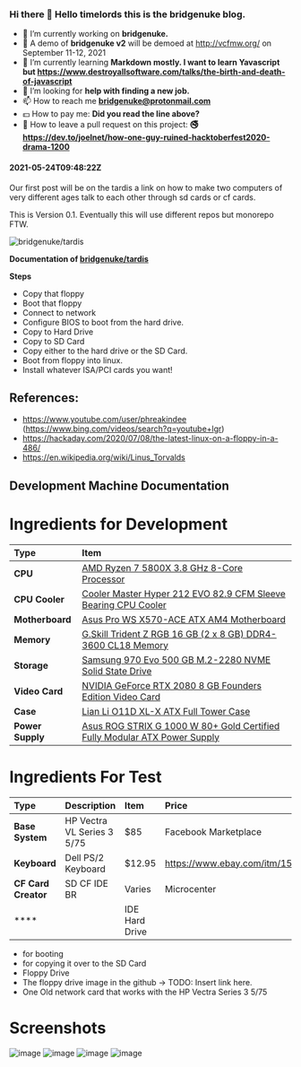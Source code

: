 ### Hi there 👋 Hello timelords this is the bridgenuke blog.

- 🔭 I’m currently working on **bridgenuke.** 
- 🔭 A demo of **bridgenuke v2** will be demoed at http://vcfmw.org/ on September 11-12, 2021
- 🌱 I’m currently learning **Markdown mostly. I want to learn Yavascript but https://www.destroyallsoftware.com/talks/the-birth-and-death-of-javascript**
- 🤔 I’m looking for **help with finding a new job.**
- 📫 How to reach me **bridgenuke@protonmail.com**
- 💵 How to pay me: **Did you read the line above?**
- 🐙 How to leave a pull request on this project: **🚭 https://dev.to/joelnet/how-one-guy-ruined-hacktoberfest2020-drama-1200**

#### 2021-05-24T09:48:22Z

Our first post will be on the tardis a link on how to make two computers of very different ages talk to each other through sd cards or cf cards.

This is Version 0.1.
Eventually this will use different repos but monorepo FTW.

![bridgenuke/tardis](https://user-images.githubusercontent.com/84703765/119329313-ee2cc000-bc39-11eb-9664-6d9a4a811747.png)



**Documentation of [bridgenuke/tardis](https://www.youtube.com/watch?v=SGzNB5TXvj8&t=2s.)**

**Steps**
- Copy that floppy
- Boot that floppy
- Connect to network
- Configure BIOS to boot from the hard drive.
- Copy to Hard Drive
- Copy to SD Card
- Copy either to the hard drive or the SD Card.
- Boot from floppy into linux.
- Install whatever ISA/PCI cards you want!

## References:
- https://www.youtube.com/user/phreakindee (https://www.bing.com/videos/search?q=youtube+lgr)
- https://hackaday.com/2020/07/08/the-latest-linux-on-a-floppy-in-a-486/
- https://en.wikipedia.org/wiki/Linus_Torvalds

## Development Machine Documentation

# Ingredients for Development
Type|Item
:----|:----
**CPU** | [AMD Ryzen 7 5800X 3.8 GHz 8-Core Processor](https://pcpartpicker.com/product/qtvqqs/amd-ryzen-7-5800x-38-ghz-8-core-processor-100-100000063wof) 
**CPU Cooler** | [Cooler Master Hyper 212 EVO 82.9 CFM Sleeve Bearing CPU Cooler](https://pcpartpicker.com/product/hmtCmG/cooler-master-cpu-cooler-rr212e20pkr2) 
**Motherboard** | [Asus Pro WS X570-ACE ATX AM4 Motherboard](https://pcpartpicker.com/product/n7PgXL/asus-pro-ws-x570-ace-atx-am4-motherboard-pro-ws-x570-ace) 
**Memory** | [G.Skill Trident Z RGB 16 GB (2 x 8 GB) DDR4-3600 CL18 Memory](https://pcpartpicker.com/product/6jBTwP/gskill-trident-z-rgb-16gb-2-x-8gb-ddr4-3600-memory-f4-3600c18d-16gtzrx)
**Storage** | [Samsung 970 Evo 500 GB M.2-2280 NVME Solid State Drive](https://pcpartpicker.com/product/P4ZFf7/samsung-970-evo-500gb-m2-2280-solid-state-drive-mz-v7e500bw)
**Video Card** | [NVIDIA GeForce RTX 2080 8 GB Founders Edition Video Card](https://pcpartpicker.com/product/kJZFf7/nvidia-geforce-rtx-2080-8-gb-founders-edition-video-card-900-1g180-2500-000)
**Case** | [Lian Li O11D XL-X ATX Full Tower Case](https://pcpartpicker.com/product/FjpmP6/lian-li-o11d-xl-x-atx-full-tower-case-o11d-xl-x)
**Power Supply** | [Asus ROG STRIX G 1000 W 80+ Gold Certified Fully Modular ATX Power Supply](https://pcpartpicker.com/product/Nj3mP6/asus-rog-strix-g-1000-w-80-gold-certified-fully-modular-atx-power-supply-rog-strix-1000g)

# Ingredients For Test
Type|Description|Item|Price|Source
:----|:----|:----|:----|:----
**Base System** | HP Vectra VL Series 3 5/75 | $85 | Facebook Marketplace
**Keyboard** | Dell PS/2 Keyboard | $12.95 | https://www.ebay.com/itm/151877309742
**CF Card Creator** | SD CF IDE BR | Varies |Microcenter
**** | | IDE Hard Drive
- for booting
-  for copying it over to the SD Card
- Floppy Drive
- The floppy drive image in the github -> TODO: Insert link here. 
- One Old network card that works with the HP Vectra Series 3 5/75


# Screenshots
![image](https://user-images.githubusercontent.com/84703765/119316522-e7974c00-bc2b-11eb-96ed-f0438d87158a.png)
![image](https://user-images.githubusercontent.com/84703765/119316489-dcdcb700-bc2b-11eb-81e7-0afe740e2c58.png)
![image](https://user-images.githubusercontent.com/84703765/119316389-c20a4280-bc2b-11eb-9f0d-50ab1519f5f9.png)
![image](https://user-images.githubusercontent.com/84703765/119316721-24634300-bc2c-11eb-8ad6-6748f38b26cc.png)


